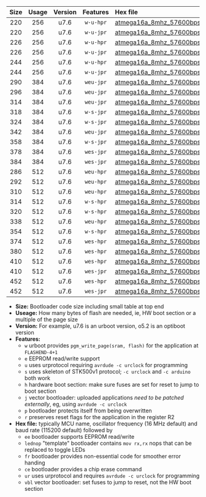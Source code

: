 |Size|Usage|Version|Features|Hex file|
|:-:|:-:|:-:|:-:|:--|
|220|256|u7.6|`w-u-hpr`|[atmega16a_8mhz_57600bps_ur.hex](https://raw.githubusercontent.com/stefanrueger/urboot/main//atmega16a_8mhz_57600bps_ur.hex)|
|220|256|u7.6|`w-u-jpr`|[atmega16a_8mhz_57600bps_ur_vbl.hex](https://raw.githubusercontent.com/stefanrueger/urboot/main//atmega16a_8mhz_57600bps_ur_vbl.hex)|
|226|256|u7.6|`w-u-hpr`|[atmega16a_8mhz_57600bps_lednop_ur.hex](https://raw.githubusercontent.com/stefanrueger/urboot/main//atmega16a_8mhz_57600bps_lednop_ur.hex)|
|226|256|u7.6|`w-u-jpr`|[atmega16a_8mhz_57600bps_lednop_ur_vbl.hex](https://raw.githubusercontent.com/stefanrueger/urboot/main//atmega16a_8mhz_57600bps_lednop_ur_vbl.hex)|
|244|256|u7.6|`w-u-hpr`|[atmega16a_8mhz_57600bps_lednop_fr_ur.hex](https://raw.githubusercontent.com/stefanrueger/urboot/main//atmega16a_8mhz_57600bps_lednop_fr_ur.hex)|
|244|256|u7.6|`w-u-jpr`|[atmega16a_8mhz_57600bps_lednop_fr_ur_vbl.hex](https://raw.githubusercontent.com/stefanrueger/urboot/main//atmega16a_8mhz_57600bps_lednop_fr_ur_vbl.hex)|
|290|384|u7.6|`weu-jpr`|[atmega16a_8mhz_57600bps_ee_ur_vbl.hex](https://raw.githubusercontent.com/stefanrueger/urboot/main//atmega16a_8mhz_57600bps_ee_ur_vbl.hex)|
|296|384|u7.6|`weu-jpr`|[atmega16a_8mhz_57600bps_ee_lednop_ur_vbl.hex](https://raw.githubusercontent.com/stefanrueger/urboot/main//atmega16a_8mhz_57600bps_ee_lednop_ur_vbl.hex)|
|314|384|u7.6|`weu-jpr`|[atmega16a_8mhz_57600bps_ee_lednop_fr_ur_vbl.hex](https://raw.githubusercontent.com/stefanrueger/urboot/main//atmega16a_8mhz_57600bps_ee_lednop_fr_ur_vbl.hex)|
|318|384|u7.6|`w-s-jpr`|[atmega16a_8mhz_57600bps_vbl.hex](https://raw.githubusercontent.com/stefanrueger/urboot/main//atmega16a_8mhz_57600bps_vbl.hex)|
|324|384|u7.6|`w-s-jpr`|[atmega16a_8mhz_57600bps_lednop_vbl.hex](https://raw.githubusercontent.com/stefanrueger/urboot/main//atmega16a_8mhz_57600bps_lednop_vbl.hex)|
|342|384|u7.6|`weu-jpr`|[atmega16a_8mhz_57600bps_ee_lednop_fr_ce_ur_vbl.hex](https://raw.githubusercontent.com/stefanrueger/urboot/main//atmega16a_8mhz_57600bps_ee_lednop_fr_ce_ur_vbl.hex)|
|358|384|u7.6|`w-s-jpr`|[atmega16a_8mhz_57600bps_lednop_fr_vbl.hex](https://raw.githubusercontent.com/stefanrueger/urboot/main//atmega16a_8mhz_57600bps_lednop_fr_vbl.hex)|
|378|384|u7.6|`wes-jpr`|[atmega16a_8mhz_57600bps_ee_vbl.hex](https://raw.githubusercontent.com/stefanrueger/urboot/main//atmega16a_8mhz_57600bps_ee_vbl.hex)|
|384|384|u7.6|`wes-jpr`|[atmega16a_8mhz_57600bps_ee_lednop_vbl.hex](https://raw.githubusercontent.com/stefanrueger/urboot/main//atmega16a_8mhz_57600bps_ee_lednop_vbl.hex)|
|286|512|u7.6|`weu-hpr`|[atmega16a_8mhz_57600bps_ee_ur.hex](https://raw.githubusercontent.com/stefanrueger/urboot/main//atmega16a_8mhz_57600bps_ee_ur.hex)|
|292|512|u7.6|`weu-hpr`|[atmega16a_8mhz_57600bps_ee_lednop_ur.hex](https://raw.githubusercontent.com/stefanrueger/urboot/main//atmega16a_8mhz_57600bps_ee_lednop_ur.hex)|
|310|512|u7.6|`weu-hpr`|[atmega16a_8mhz_57600bps_ee_lednop_fr_ur.hex](https://raw.githubusercontent.com/stefanrueger/urboot/main//atmega16a_8mhz_57600bps_ee_lednop_fr_ur.hex)|
|314|512|u7.6|`w-s-hpr`|[atmega16a_8mhz_57600bps.hex](https://raw.githubusercontent.com/stefanrueger/urboot/main//atmega16a_8mhz_57600bps.hex)|
|320|512|u7.6|`w-s-hpr`|[atmega16a_8mhz_57600bps_lednop.hex](https://raw.githubusercontent.com/stefanrueger/urboot/main//atmega16a_8mhz_57600bps_lednop.hex)|
|338|512|u7.6|`weu-hpr`|[atmega16a_8mhz_57600bps_ee_lednop_fr_ce_ur.hex](https://raw.githubusercontent.com/stefanrueger/urboot/main//atmega16a_8mhz_57600bps_ee_lednop_fr_ce_ur.hex)|
|354|512|u7.6|`w-s-hpr`|[atmega16a_8mhz_57600bps_lednop_fr.hex](https://raw.githubusercontent.com/stefanrueger/urboot/main//atmega16a_8mhz_57600bps_lednop_fr.hex)|
|374|512|u7.6|`wes-hpr`|[atmega16a_8mhz_57600bps_ee.hex](https://raw.githubusercontent.com/stefanrueger/urboot/main//atmega16a_8mhz_57600bps_ee.hex)|
|380|512|u7.6|`wes-hpr`|[atmega16a_8mhz_57600bps_ee_lednop.hex](https://raw.githubusercontent.com/stefanrueger/urboot/main//atmega16a_8mhz_57600bps_ee_lednop.hex)|
|410|512|u7.6|`wes-hpr`|[atmega16a_8mhz_57600bps_ee_lednop_fr.hex](https://raw.githubusercontent.com/stefanrueger/urboot/main//atmega16a_8mhz_57600bps_ee_lednop_fr.hex)|
|410|512|u7.6|`wes-jpr`|[atmega16a_8mhz_57600bps_ee_lednop_fr_vbl.hex](https://raw.githubusercontent.com/stefanrueger/urboot/main//atmega16a_8mhz_57600bps_ee_lednop_fr_vbl.hex)|
|452|512|u7.6|`wes-hpr`|[atmega16a_8mhz_57600bps_ee_lednop_fr_ce.hex](https://raw.githubusercontent.com/stefanrueger/urboot/main//atmega16a_8mhz_57600bps_ee_lednop_fr_ce.hex)|
|452|512|u7.6|`wes-jpr`|[atmega16a_8mhz_57600bps_ee_lednop_fr_ce_vbl.hex](https://raw.githubusercontent.com/stefanrueger/urboot/main//atmega16a_8mhz_57600bps_ee_lednop_fr_ce_vbl.hex)|

- **Size:** Bootloader code size including small table at top end
- **Useage:** How many bytes of flash are needed, ie, HW boot section or a multiple of the page size
- **Version:** For example, u7.6 is an urboot version, o5.2 is an optiboot version
- **Features:**
  + `w` urboot provides `pgm_write_page(sram, flash)` for the application at `FLASHEND-4+1`
  + `e` EEPROM read/write support
  + `u` uses urprotocol requiring `avrdude -c urclock` for programming
  + `s` uses skeleton of STK500v1 protocol; `-c urclock` and `-c arduino` both work
  + `h` hardware boot section: make sure fuses are set for reset to jump to boot section
  + `j` vector bootloader: uploaded applications *need to be patched externally*, eg, using `avrdude -c urclock`
  + `p` bootloader protects itself from being overwritten
  + `r` preserves reset flags for the application in the register R2
- **Hex file:** typically MCU name, oscillator frequency (16 MHz default) and baud rate (115200 default) followed by
  + `ee` bootloader supports EEPROM read/write
  + `lednop` "template" bootloader contains `mov rx,rx` nops that can be replaced to toggle LEDs
  + `fr` bootloader provides non-essential code for smoother error handing
  + `ce` bootloader provides a chip erase command
  + `ur` uses urprotocol and requires `avrdude -c urclock` for programming
  + `vbl` vector bootloader: set fuses to jump to reset, not the HW boot section
